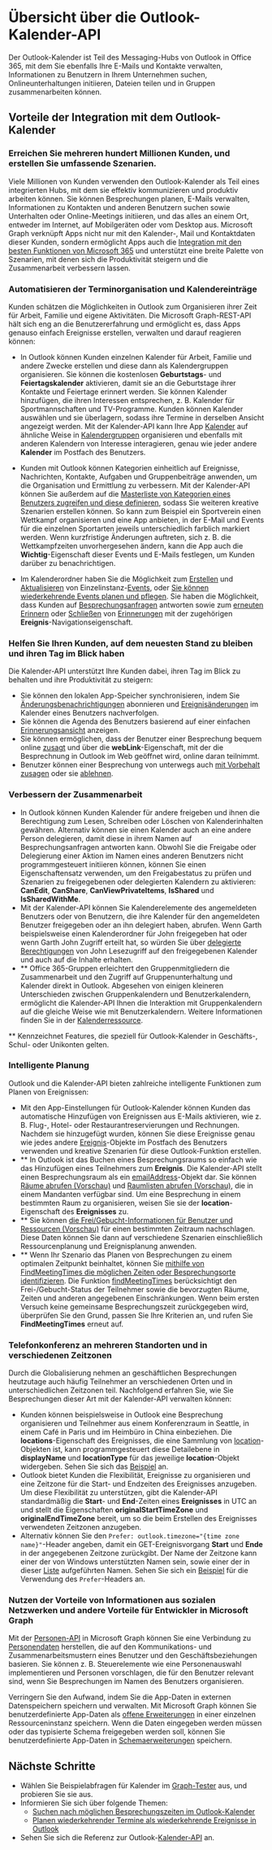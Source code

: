 # <a name="outlook-calendar-api-overview"></a>Übersicht über die Outlook-Kalender-API

Der Outlook-Kalender ist Teil des Messaging-Hubs von Outlook in Office 365, mit dem Sie ebenfalls Ihre E-Mails und Kontakte verwalten, Informationen zu Benutzern in Ihrem Unternehmen suchen, Onlineunterhaltungen initiieren, Dateien teilen und in Gruppen zusammenarbeiten können.

## <a name="why-integrate-with-outlook-calendar"></a>Vorteile der Integration mit dem Outlook-Kalender

### <a name="reach-hundreds-of-millions-of-customers-and-build-rich-scenarios"></a>Erreichen Sie mehreren hundert Millionen Kunden, und erstellen Sie umfassende Szenarien.

Viele Millionen von Kunden verwenden den Outlook-Kalender als Teil eines integrierten Hubs, mit dem sie effektiv kommunizieren und produktiv arbeiten können. Sie können Besprechungen planen, E-Mails verwalten, Informationen zu Kontakten und anderen Benutzern suchen sowie Unterhalten oder Online-Meetings initiieren, und das alles an einem Ort, entweder im Internet, auf Mobilgeräten oder vom Desktop aus. Microsoft Graph verknüpft Apps nicht nur mit den Kalender-, Mail und Kontaktdaten dieser Kunden, sondern ermöglicht Apps auch die [Integration mit den besten Funktionen von Microsoft 365](overview-major-services.md) und unterstützt eine breite Palette von Szenarien, mit denen sich die Produktivität steigern und die Zusammenarbeit verbessern lassen.

### <a name="automate-appointment-organization-and-calendaring"></a>Automatisieren der Terminorganisation und Kalendereinträge

Kunden schätzen die Möglichkeiten in Outlook zum Organisieren ihrer Zeit für Arbeit, Familie und eigene Aktivitäten. Die Microsoft Graph-REST-API hält sich eng an die Benutzererfahrung und ermöglicht es, dass Apps genauso einfach Ereignisse erstellen, verwalten und darauf reagieren können:

- In Outlook können Kunden einzelnen Kalender für Arbeit, Familie und andere Zwecke erstellen und diese dann als Kalendergruppen organisieren. Sie können die kostenlosen **Geburtstags**- und **Feiertagskalender** aktivieren, damit sie an die Geburtstage ihrer Kontakte und Feiertage erinnert werden. Sie können Kalender hinzufügen, die ihren Interessen entsprechen, z. B. Kalender für Sportmannschaften und TV-Programme. Kunden können Kalender auswählen und sie überlagern, sodass ihre Termine in derselben Ansicht angezeigt werden. Mit der Kalender-API kann Ihre App [Kalender](../api-reference/v1.0/resources/calendar.md) auf ähnliche Weise in [Kalendergruppen](../api-reference/v1.0/resources/calendargroup.md) organisieren und ebenfalls mit anderen Kalendern von Interesse interagieren, genau wie jeder andere **Kalender** im Postfach des Benutzers. 

- Kunden mit Outlook können Kategorien einheitlich auf Ereignisse, Nachrichten, Kontakte, Aufgaben und Gruppenbeiträge anwenden, um die Organisation und Ermittlung zu verbessern. Mit der Kalender-API können Sie außerdem auf die [Masterliste von Kategorien eines Benutzers zugreifen und diese definieren](../api-reference/v1.0/api/outlookuser_post_mastercategories.md), sodass Sie weiteren kreative Szenarien erstellen können. So kann zum Beispiel ein Sportverein einen Wettkampf organisieren und eine App anbieten, in der E-Mail und Events für die einzelnen Sportarten jeweils unterschiedlich farblich markiert werden. Wenn kurzfristige Änderungen auftreten, sich z. B. die Wettkampfzeiten unvorhergesehen ändern, kann die App auch die **Wichtig**-Eigenschaft dieser Events und E-Mails festlegen, um Kunden darüber zu benachrichtigen.

- Im Kalenderordner haben Sie die Möglichkeit zum [Erstellen](../api-reference/v1.0/api/user_post_events.md) und [Aktualisieren](../api-reference/v1.0/api/event_update.md) von Einzelinstanz-[Events](../api-reference/v1.0/resources/event.md), oder [Sie können wiederkehrende Events planen und pflegen](outlook-schedule-recurring-events.md). Sie haben die Möglichkeit, dass Kunden auf [Besprechungsanfragen](../api-reference/v1.0/resources/eventmessage.md) antworten sowie zum [erneuten Erinnern](../api-reference/v1.0/api/event_snoozereminder.md) oder [Schließen](../api-reference/v1.0/api/event_dismissreminder.md) von [Erinnerungen](../api-reference/v1.0/resources/reminder.md) mit der zugehörigen **Ereignis**-Navigationseigenschaft.


### <a name="help-customers-stay-synchronized-and-navigate-their-day"></a>Helfen Sie Ihren Kunden, auf dem neuesten Stand zu bleiben und ihren Tag im Blick haben

Die Kalender-API unterstützt Ihre Kunden dabei, ihren Tag im Blick zu behalten und ihre Produktivität zu steigern:

<!-- change link to notifications to the concept topic once it's created. In general, try staying in the conceptual level in these overview topics, if conceptual topics are available for the link destination. 
-->

- Sie können den lokalen App-Speicher synchronisieren, indem Sie [Änderungsbenachrichtigungen](../api-reference/v1.0/resources/webhooks.md) abonnieren und [Ereignisänderungen](delta_query_events.md) im Kalender eines Benutzers nachverfolgen.
- Sie können die Agenda des Benutzers basierend auf einer einfachen [Erinnerungsansicht](../api-reference/v1.0/api/user_reminderview.md) anzeigen. 
- Sie können ermöglichen, dass der Benutzer einer Besprechung bequem online [zusagt](../api-reference/v1.0/api/event_accept.md) und über die **webLink**-Eigenschaft, mit der die Besprechnung in Outlook im Web geöffnet wird, online daran teilnimmt.
- Benutzer können einer Besprechung von unterwegs auch [mit Vorbehalt zusagen](../api-reference/v1.0/api/event_tentativelyaccept.md) oder sie [ablehnen](../api-reference/v1.0/api/event_decline.md).

### <a name="enhance-collaboration"></a>Verbessern der Zusammenarbeit

- In Outlook können Kunden Kalender für andere freigeben und ihnen die Berechtigung zum Lesen, Schreiben oder Löschen von Kalenderinhalten gewähren. Alternativ können sie einen Kalender auch an eine andere Person delegieren, damit diese in ihrem Namen auf Besprechungsanfragen antworten kann. Obwohl Sie die Freigabe oder Delegierung einer Aktion im Namen eines anderen Benutzers nicht programmgesteuert initiieren können, können Sie einen Eigenschaftensatz verwenden, um den Freigabestatus zu prüfen und Szenarien zu freigegebenen oder delegierten Kalendern zu aktivieren: **CanEdit**, **CanShare**, **CanViewPrivateItems**, **IsShared** und **IsSharedWithMe**.
- Mit der Kalender-API können Sie Kalenderelemente des angemeldeten Benutzers oder von Benutzern, die ihre Kalender für den angemeldeten Benutzer freigegeben oder an ihn delegiert haben, abrufen. Wenn Garth beispielsweise einen Kalenderordner für John freigegeben hat oder wenn Garth John Zugriff erteilt hat, so würden Sie über [delegierte Berechtigungen](permissions_reference.md#delegated-permissions-application-permissions-and-effective-permissions) von John Lesezugriff auf den freigegebenen Kalender und auch auf die Inhalte erhalten.
- ** Office 365-Gruppen erleichtert den Gruppenmitgliedern die Zusammenarbeit und den Zugriff auf Gruppenunterhaltung und Kalender direkt in Outlook. Abgesehen von einigen kleineren Unterschieden zwischen Gruppenkalendern und Benutzerkalendern, ermöglicht die Kalender-API Ihnen die Interaktion mit Gruppenkalendern auf die gleiche Weise wie mit Benutzerkalendern. Weitere Informationen finden Sie in der [Kalenderressource](../api-reference/v1.0/resources/calendar.md).

** Kennzeichnet Features, die speziell für Outlook-Kalender in Geschäfts-, Schul- oder Unikonten gelten.


### <a name="schedule-smart"></a>Intelligente Planung

Outlook und die Kalender-API bieten zahlreiche intelligente Funktionen zum Planen von Ereignissen:

- Mit den App-Einstellungen für Outlook-Kalender können Kunden das automatische Hinzufügen von Ereignissen aus E-Mails aktivieren, wie z. B. Flug-, Hotel- oder Restaurantreservierungen und Rechnungen. Nachdem sie hinzugefügt wurden, können Sie diese Ereignisse genau wie jedes andere [Ereignis](../api-reference/v1.0/resources/event.md)-Objekte im Postfach des Benutzers verwenden und kreative Szenarien für diese Outlook-Funktion erstellen.
- ** In Outlook ist das Buchen eines Besprechungsraums so einfach wie das Hinzufügen eines Teilnehmers zum **Ereignis**. Die Kalender-API stellt einen Besprechungsraum als ein [emailAddress](../api-reference/v1.0/resources/emailaddress.md)-Objekt dar. Sie können [Räume abrufen (Vorschau)](../api-reference/beta/api/user_findrooms.md) und [Raumlisten abrufen (Vorschau)](../api-reference/beta/api/user_findroomlists.md), die in einem Mandanten verfügbar sind. Um eine Besprechung in einem bestimmten Raum zu organisieren, weisen Sie sie der **location**-Eigenschaft des **Ereignisses** zu.
- ** Sie können [die Frei/Gebucht-Informationen für Benutzer und Ressourcen (Vorschau)](outlook-get-free-busy-schedule.md) für einen bestimmten Zeitraum nachschlagen. Diese Daten können Sie dann auf verschiedene Szenarien einschließlich Ressourcenplanung und Ereignisplanung anwenden. 
- ** Wenn Ihr Szenario das Planen von Besprechungen zu einem optimalen Zeitpunkt beinhaltet, können Sie [mithilfe von FindMeetingTimes die möglichen Zeiten oder Besprechungsorte identifizieren](findmeetingtimes_example.md). Die Funktion [findMeetingTimes](../api-reference/v1.0/api/user_findmeetingtimes.md) berücksichtigt den Frei-/Gebucht-Status der Teilnehmer sowie die bevorzugten Räume, Zeiten und anderen angegebenen Einschränkungen. Wenn beim ersten Versuch keine gemeinsame Besprechungszeit zurückgegeben wird, überprüfen Sie den Grund, passen Sie Ihre Kriterien an, und rufen Sie **FindMeetingTimes** erneut auf.


### <a name="teleconference-across-multiple-locations-and-time-zones"></a>Telefonkonferenz an mehreren Standorten und in verschiedenen Zeitzonen

Durch die Globalisierung nehmen an geschäftlichen Besprechungen heutzutage auch häufig Teilnehmer an verschiedenen Orten und in unterschiedlichen Zeitzonen teil. Nachfolgend erfahren Sie, wie Sie Besprechungen dieser Art mit der Kalender-API verwalten können:

- Kunden können beispielsweise in Outlook eine Besprechung organisieren und Teilnehmer aus einem Konferenzraum in Seattle, in einem Café in Paris und im Heimbüro in China einbeziehen. Die **locations**-Eigenschaft des Ereignisses, die eine Sammlung von [location](../api-reference/v1.0/resources/location.md)-Objekten ist, kann programmgesteuert diese Detailebene in **displayName** und **locationType** für das jeweilige **location**-Objekt widergeben. Sehen Sie sich das [Beispiel](../api-reference/v1.0/api/event_get.md#request-2) an.
- Outlook bietet Kunden die Flexibilität, Ereignisse zu organisieren und eine Zeitzone für die Start- und Endzeiten des Ereignisses anzugeben. Um diese Flexibilität zu unterstützen, gibt die Kalender-API standardmäßig die **Start**- und **End**-Zeiten eines **Ereignisses** in UTC an und stellt die Eigenschaften **originalStartTimeZone** und **originalEndTimeZone** bereit, um so die beim Erstellen des Ereignisses verwendeten Zeitzonen anzugeben. 
- Alternativ können Sie den `Prefer: outlook.timezone="{time zone name}"`-Header angeben, damit ein GET-Ereignisvorgang **Start** und **Ende** in der angegebenen Zeitzone zurückgibt. Der Name der Zeitzone kann einer der von Windows unterstützten Namen sein, sowie einer der in dieser [Liste](../api-reference/v1.0/resources/datetimetimezone.md) aufgeführten Namen. Sehen Sie sich ein [Beispiel](../api-reference/v1.0/api/event_get.md#request-1) für die Verwendung des `Prefer`-Headers an.


### <a name="take-advantage-of-social-intelligence-and-other-developer-conveniences-in-microsoft-graph"></a>Nutzen der Vorteile von Informationen aus sozialen Netzwerken und andere Vorteile für Entwickler in Microsoft Graph

Mit der [Personen-API](people_example.md) in Microsoft Graph können Sie eine Verbindung zu [Personendaten](../api-reference/v1.0/resources/person.md) herstellen, die auf den Kommunikations- und Zusammenarbeitsmustern eines Benutzer und den Geschäftsbeziehungen basieren. Sie können z. B. Steuerelemente wie eine Personenauswahl implementieren und Personen vorschlagen, die für den Benutzer relevant sind, wenn Sie Besprechungen im Namen des Benutzers organisieren.

Verringern Sie den Aufwand, indem Sie die App-Daten in externen Datenspeichern speichern und verwalten. Mit Microsoft Graph können Sie benutzerdefinierte App-Daten als [offene Erweiterungen](extensibility_overview.md#open-extensions) in einer einzelnen Ressourceninstanz speichern. Wenn die Daten eingegeben werden müssen oder das typisierte Schema freigegeben werden soll, können Sie benutzerdefinierte App-Daten in [Schemaerweiterungen](extensibility_overview.md#schema-extensions) speichern.


## <a name="next-steps"></a>Nächste Schritte

- Wählen Sie Beispielabfragen für Kalender im [Graph-Tester](https://developer.microsoft.com/graph/graph-explorer/?request=me%2Fevents&version=v1.0) aus, und probieren Sie sie aus.
- Informieren Sie sich über folgende Themen:
  - [Suchen nach möglichen Besprechungszeiten im Outlook-Kalender](findmeetingtimes_example.md)
  - [Planen wiederkehrender Termine als wiederkehrende Ereignisse in Outlook](outlook-schedule-recurring-events.md)
- Sehen Sie sich die Referenz zur Outlook-[Kalender-API](../api-reference/v1.0/resources/calendar.md) an.

<!-- Replace the last item with the calendar API overview when it's published.
-->
